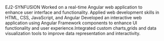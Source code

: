 EJ2-SYNFUSION
Worked on a real-time Angular web application to enhance user interface and functionality.
Applied web development skills in HTML, CSS, JavaScript, and Angular
Developed an interactive web application using Angular Framework components to enhance UI functionality and user experience.Integrated custom charts,grids and data visualization tools to improve data representation and interactivity.
